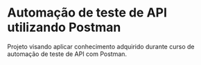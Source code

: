 # Automação de teste de API utilizando Postman
Projeto visando aplicar conhecimento adquirido durante curso de automação de teste de API com Postman.
